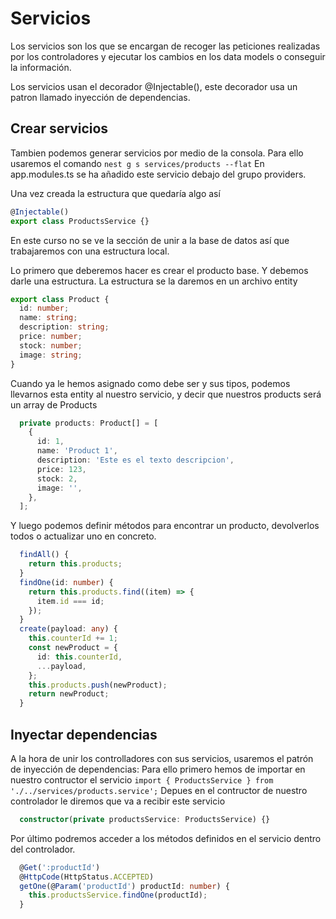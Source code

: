 # Servicios
Los servicios son los que se encargan de recoger las peticiones realizadas por los controladores y ejecutar los cambios en los data models o conseguir la información. 

Los servicios usan el decorador @Injectable(), este decorador usa un patron llamado inyección de dependencias. 

## Crear servicios
Tambien podemos generar servicios por medio de la consola. Para ello usaremos el comando `nest g s services/products --flat`
En app.modules.ts se ha añadido este servicio debajo del grupo providers. 

Una vez creada la estructura que quedaría algo así 
```typescript
@Injectable()
export class ProductsService {}
```

En este curso no se ve la sección de unir a la base de datos así que trabajaremos con una estructura local. 

Lo primero que deberemos hacer es crear el producto base. Y debemos darle una estructura. La estructura se la daremos en un archivo entity

```typescript
export class Product {
  id: number;
  name: string;
  description: string;
  price: number;
  stock: number;
  image: string;
}
```
Cuando ya le hemos asignado como debe ser y sus tipos, podemos llevarnos esta entity al nuestro servicio, y decir que nuestros products será un array de Products

```typescript
  private products: Product[] = [
    {
      id: 1,
      name: 'Product 1',
      description: 'Este es el texto descripcion',
      price: 123,
      stock: 2,
      image: '',
    },
  ];
```
Y luego podemos definir métodos para encontrar un producto, devolverlos todos o actualizar uno en concreto. 

```typescript
  findAll() {
    return this.products;
  }
  findOne(id: number) {
    return this.products.find((item) => {
      item.id === id;
    });
  }
  create(payload: any) {
    this.counterId += 1;
    const newProduct = {
      id: this.counterId,
      ...payload,
    };
    this.products.push(newProduct);
    return newProduct;
  }
```

## Inyectar dependencias

A la hora de  unir los controlladores con sus servicios, usaremos el patrón de inyección de dependencias:
Para ello primero hemos de importar en nuestro contructor el servicio
`import { ProductsService } from './../services/products.service';`
Depues en el contructor de nuestro controlador le diremos que va a recibir este servicio 
```typescript
  constructor(private productsService: ProductsService) {}
```

Por último podremos acceder a los métodos definidos en el servicio dentro del controlador. 

```typescript
  @Get(':productId')
  @HttpCode(HttpStatus.ACCEPTED)
  getOne(@Param('productId') productId: number) {
    this.productsService.findOne(productId);
  }
```